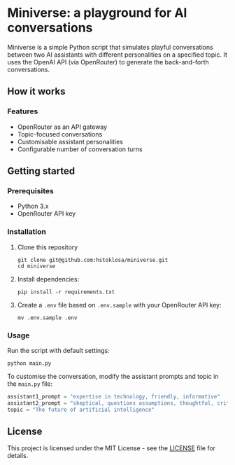 # Miniverse: a playground for AI conversations

Miniverse is a simple Python script that simulates playful conversations between two AI assistants with different personalities on a specified topic. It uses the OpenAI API (via OpenRouter) to generate the back-and-forth conversations.

## How it works

### Features

- OpenRouter as an API gateway
- Topic-focused conversations
- Customisable assistant personalities
- Configurable number of conversation turns

## Getting started

### Prerequisites

- Python 3.x
- OpenRouter API key

### Installation

1. Clone this repository

   ```
   git clone git@github.com:hstoklosa/miniverse.git
   cd miniverse
   ```

2. Install dependencies:

   ```
   pip install -r requirements.txt
   ```

3. Create a `.env` file based on `.env.sample` with your OpenRouter API key:

   ```
   mv .env.sample .env
   ```

### Usage

Run the script with default settings:

```
python main.py
```

To customise the conversation, modify the assistant prompts and topic in the `main.py` file:

```python
assistant1_prompt = "expertise in technology, friendly, informative"
assistant2_prompt = "skeptical, questions assumptions, thoughtful, critical perspective"
topic = "The future of artificial intelligence"
```

## License

This project is licensed under the MIT License - see the [LICENSE](LICENSE) file for details.
